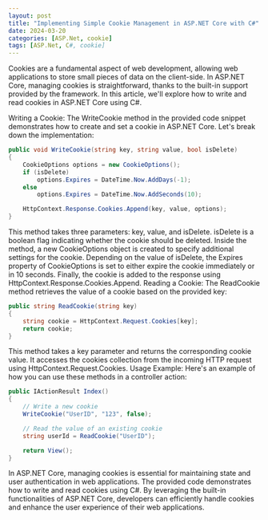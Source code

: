 ```yaml
---
layout: post
title: "Implementing Simple Cookie Management in ASP.NET Core with C#"
date: 2024-03-20
categories: [ASP.Net, cookie]
tags: [ASP.Net, C#, cookie]
---
```


Cookies are a fundamental aspect of web development, allowing web applications to store small pieces of data on the client-side. In ASP.NET Core, managing cookies is straightforward, thanks to the built-in support provided by the framework. In this article, we'll explore how to write and read cookies in ASP.NET Core using C#.

Writing a Cookie:
The WriteCookie method in the provided code snippet demonstrates how to create and set a cookie in ASP.NET Core. Let's break down the implementation:

```csharp
public void WriteCookie(string key, string value, bool isDelete)
{
    CookieOptions options = new CookieOptions();
    if (isDelete)
        options.Expires = DateTime.Now.AddDays(-1);
    else
        options.Expires = DateTime.Now.AddSeconds(10);

    HttpContext.Response.Cookies.Append(key, value, options);
}
```

This method takes three parameters: key, value, and isDelete.
isDelete is a boolean flag indicating whether the cookie should be deleted.
Inside the method, a new CookieOptions object is created to specify additional settings for the cookie.
Depending on the value of isDelete, the Expires property of CookieOptions is set to either expire the cookie immediately or in 10 seconds.
Finally, the cookie is added to the response using HttpContext.Response.Cookies.Append.
Reading a Cookie:
The ReadCookie method retrieves the value of a cookie based on the provided key:

```csharp
public string ReadCookie(string key)
{
    string cookie = HttpContext.Request.Cookies[key];
    return cookie;
}
```

This method takes a key parameter and returns the corresponding cookie value.
It accesses the cookies collection from the incoming HTTP request using HttpContext.Request.Cookies.
Usage Example:
Here's an example of how you can use these methods in a controller action:

```csharp
public IActionResult Index()
{
    // Write a new cookie
    WriteCookie("UserID", "123", false);

    // Read the value of an existing cookie
    string userId = ReadCookie("UserID");

    return View();
}
```

In ASP.NET Core, managing cookies is essential for maintaining state and user authentication in web applications. The provided code demonstrates how to write and read cookies using C#. By leveraging the built-in functionalities of ASP.NET Core, developers can efficiently handle cookies and enhance the user experience of their web applications.